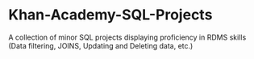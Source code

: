 # Khan-Academy-SQL-Projects
A collection of minor SQL projects displaying proficiency in RDMS skills (Data filtering, JOINS, Updating and Deleting data, etc.)
